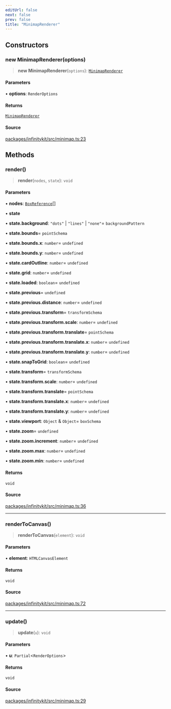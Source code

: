 ```yaml
---
editUrl: false
next: false
prev: false
title: "MinimapRenderer"
---
```


## Constructors

### new MinimapRenderer(options)

> **new MinimapRenderer**(`options`): [`MinimapRenderer`](MinimapRenderer.md)

#### Parameters

• **options**: `RenderOptions`

#### Returns

[`MinimapRenderer`](MinimapRenderer.md)

#### Source

[packages/infinitykit/src/minimap.ts:23](https://github.com/nodenogg-in/alpha-p2p/blob/1896b55/packages/infinitykit/src/minimap.ts#L23)

## Methods

### render()

> **render**(`nodes`, `state`): `void`

#### Parameters

• **nodes**: [`BoxReference`](../type-aliases/BoxReference.md)[]

• **state**

• **state\.background**: `"dots"` \| `"lines"` \| `"none"`= `backgroundPattern`

• **state\.bounds**= `pointSchema`

• **state\.bounds\.x**: `number`= `undefined`

• **state\.bounds\.y**: `number`= `undefined`

• **state\.cardOutline**: `number`= `undefined`

• **state\.grid**: `number`= `undefined`

• **state\.loaded**: `boolean`= `undefined`

• **state\.previous**= `undefined`

• **state\.previous\.distance**: `number`= `undefined`

• **state\.previous\.transform**= `transformSchema`

• **state\.previous\.transform\.scale**: `number`= `undefined`

• **state\.previous\.transform\.translate**= `pointSchema`

• **state\.previous\.transform\.translate\.x**: `number`= `undefined`

• **state\.previous\.transform\.translate\.y**: `number`= `undefined`

• **state\.snapToGrid**: `boolean`= `undefined`

• **state\.transform**= `transformSchema`

• **state\.transform\.scale**: `number`= `undefined`

• **state\.transform\.translate**= `pointSchema`

• **state\.transform\.translate\.x**: `number`= `undefined`

• **state\.transform\.translate\.y**: `number`= `undefined`

• **state\.viewport**: `Object` & `Object`= `boxSchema`

• **state\.zoom**= `undefined`

• **state\.zoom\.increment**: `number`= `undefined`

• **state\.zoom\.max**: `number`= `undefined`

• **state\.zoom\.min**: `number`= `undefined`

#### Returns

`void`

#### Source

[packages/infinitykit/src/minimap.ts:36](https://github.com/nodenogg-in/alpha-p2p/blob/1896b55/packages/infinitykit/src/minimap.ts#L36)

***

### renderToCanvas()

> **renderToCanvas**(`element`): `void`

#### Parameters

• **element**: `HTMLCanvasElement`

#### Returns

`void`

#### Source

[packages/infinitykit/src/minimap.ts:72](https://github.com/nodenogg-in/alpha-p2p/blob/1896b55/packages/infinitykit/src/minimap.ts#L72)

***

### update()

> **update**(`u`): `void`

#### Parameters

• **u**: `Partial`\<`RenderOptions`\>

#### Returns

`void`

#### Source

[packages/infinitykit/src/minimap.ts:29](https://github.com/nodenogg-in/alpha-p2p/blob/1896b55/packages/infinitykit/src/minimap.ts#L29)

